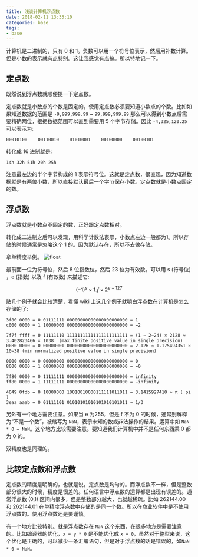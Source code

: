 ```yaml
---
title: 浅谈计算机浮点数
date: 2018-02-11 13:33:10
categories: base
tags:
- base
---
```



计算机是二进制的，只有 0 和 1。负数可以用一个符号位表示，然后用补数计算。但是小数的表示就有点特别。这让我感觉有点搞。所以特地记一下。

## 定点数
既然说到浮点数就顺便提一下定点数。

定点数就是小数点的个数是固定的，使用定点数必须要知道小数点的个数。比如如果知道数据的范围是 `-9,999,999.99` ~ `99,999,999.99` 那么可以得到小数点后需要精确两位，根据数据范围可以直到需要用 5 个字节存储。因此 `-4,325,120.25` 可以表示为:
```
00010100    00110010    01010001    00100000    00100101
```

转化成 16 进制就是:
```
14h 32h 51h 20h 25h
```

注意最左边的半个字节构成的 1 表示符号位。这就是定点数，很直观，因为知道数据就是有两位小数，所以直接默认最后一个字节保存小数。定点数就是小数点固定的数。

## 浮点数
浮点数就是小数点不固定的数，正好跟定点数相对。

转化成二进制之后可以发现，用科学计数法表示，小数点左边一般都为1。所以存储的时候通常是忽略这个 1 的。因为默认存在，所以不去做存储。

拿单精度举例。
![float](https://ws1.sinaimg.cn/large/8a79c363gy1g1ooqk1fjsj2083015mwy.jpg)

最前面一位为符号位，然后 8 位指数位，然后 23 位为有效数。可以用 s (符号位) ，e (指数) 以及 f (有效数) 来描述它:

$$(-1)^s \times  1.f \times  2^{e-127}$$

贴几个例子就会比较清楚，看懂 wiki 上这几个例子就明白浮点数在计算机是怎么存储的了:
```
3f80 0000 = 0 01111111 00000000000000000000000 = 1
c000 0000 = 1 10000000 00000000000000000000000 = −2
```
```
7f7f ffff = 0 11111110 11111111111111111111111 = (1 − 2−24) × 2128 ≈ 3.402823466 × 1038  (max finite positive value in single precision)
0080 0000 = 0 00000001 00000000000000000000000 = 2−126 ≈ 1.175494351 × 10−38 (min normalized positive value in single precision)
```
```
0000 0000 = 0 00000000 00000000000000000000000 = 0
8000 0000 = 1 00000000 00000000000000000000000 = −0
```
```
7f80 0000 = 0 11111111 00000000000000000000000 = infinity
ff80 0000 = 1 11111111 00000000000000000000000 = −infinity
```
```
4049 0fdb = 0 10000000 10010010000111111011011 = 3.1415927410 ≈ π ( pi )
3eaa aaab = 0 01111101 01010101010101010101011 ≈ 1/3
```

另外有一个地方需要注意。如果当 e 为255，但是 f 不为 0 的时候，通常别解释为“不是一个数”，被缩写为 `NaN`，表示未知的数或非法操作的结果。运算中如 `NaN * 0 = NaN`。这个地方比较需要注意。要知道我们计算机中并不是任何东西乘 0 都为 0 的。

双精度也是同理的。

## 比较定点数和浮点数
定点数的精度是明确的，也就是说，定点数是均匀的。而浮点数不一样，但是整数部分很大的时候，精度是很差的。任何语言中浮点数的运算都是出现有误差的。通常浮点数 (0,1) 区间内很多，但是整数部分越大，也就越稀疏。比如 262144.00 和 262144.01 在单精度浮点数中存储的是同一个数。所以在商业软件中是不使用浮点数的。使用浮点数还是要谨慎。

有一个地方比较特别。就是浮点数存在 `NaN` 这个东西，在很多地方是需要注意的。比如编译器的优化，`x = y * 0` 是不能优化成 `x = 0`，虽然对于整型来说，这个优化是正确的，可以减少一条汇编语句，但是对于浮点数的话是错误的，如`NaN * 0 = NaN`。